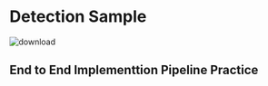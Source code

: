 # Detection Sample 

![download](https://github.com/Venura-94/End-to-End-Object-Detection-Waste-Items/assets/137409412/87be3841-6c80-4bdf-885f-37f124606ab2)


## End to End Implementtion Pipeline Practice

